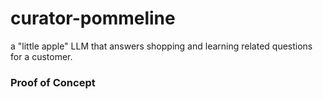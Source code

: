 # curator-pommeline
a "little apple" LLM that answers shopping and learning related questions for a customer.

### Proof of Concept
